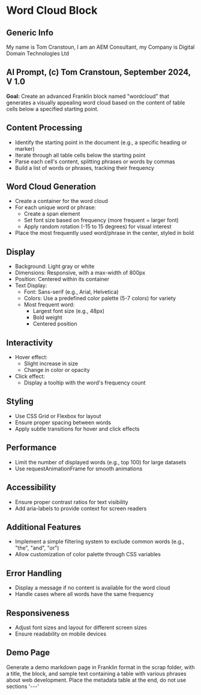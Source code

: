 # Word Cloud Block

## Generic Info

My name is Tom Cranstoun, I am an AEM Consultant, my Company is Digital Domain Technologies Ltd

## AI Prompt, (c) Tom Cranstoun, September 2024, V 1.0

**Goal:** Create an advanced Franklin block named "wordcloud" that generates a visually appealing word cloud based on the content of table cells below a specified starting point.

## Content Processing

* Identify the starting point in the document (e.g., a specific heading or marker)
* Iterate through all table cells below the starting point
* Parse each cell's content, splitting phrases or words by commas
* Build a list of words or phrases, tracking their frequency

## Word Cloud Generation

* Create a container for the word cloud
* For each unique word or phrase:
  * Create a span element
  * Set font size based on frequency (more frequent = larger font)
  * Apply random rotation (-15 to 15 degrees) for visual interest
* Place the most frequently used word/phrase in the center, styled in bold

## Display

* Background: Light gray or white
* Dimensions: Responsive, with a max-width of 800px
* Position: Centered within its container
* Text Display:
  * Font: Sans-serif (e.g., Arial, Helvetica)
  * Colors: Use a predefined color palette (5-7 colors) for variety
  * Most frequent word:
    * Largest font size (e.g., 48px)
    * Bold weight
    * Centered position

## Interactivity

* Hover effect:
  * Slight increase in size
  * Change in color or opacity
* Click effect:
  * Display a tooltip with the word's frequency count

## Styling

* Use CSS Grid or Flexbox for layout
* Ensure proper spacing between words
* Apply subtle transitions for hover and click effects

## Performance

* Limit the number of displayed words (e.g., top 100) for large datasets
* Use requestAnimationFrame for smooth animations

## Accessibility

* Ensure proper contrast ratios for text visibility
* Add aria-labels to provide context for screen readers

## Additional Features

* Implement a simple filtering system to exclude common words (e.g., "the", "and", "or")
* Allow customization of color palette through CSS variables

## Error Handling

* Display a message if no content is available for the word cloud
* Handle cases where all words have the same frequency

## Responsiveness

* Adjust font sizes and layout for different screen sizes
* Ensure readability on mobile devices

## Demo Page

Generate a demo markdown page in Franklin format in the scrap folder, with a title, the block, and sample text containing a table with various phrases about web development. Place the metadata table at the end, do not use sections '---'
